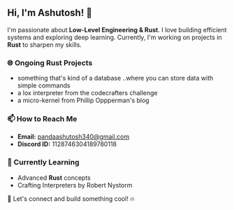Hi, I'm Ashutosh! 👋
---

I'm passionate about **Low-Level Engineering & Rust**. I love building efficient systems and exploring deep learning. Currently, I'm working on projects in **Rust** to sharpen my skills.

### 🌐 **Ongoing Rust Projects**
- something that's kind of a database ..where you can store data with simple commands
- a lox interpreter from the codecrafters challenge
- a micro-kernel from Phillip Oppperman's blog

### 📫 How to Reach Me
- **Email:** pandaashutosh340@gmail.com
- **Discord ID:** 1128746304189780118

### 🌱 Currently Learning
- Advanced **Rust** concepts
- Crafting Interpreters by Robert Nystorm

🚀 Let's connect and build something cool! 🔥
